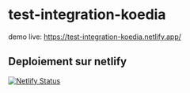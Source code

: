 # test-integration-koedia

demo live: https://test-integration-koedia.netlify.app/

## Deploiement sur netlify

[![Netlify Status](https://api.netlify.com/api/v1/badges/5877439e-8d06-4d38-a728-1d7cd20f95f1/deploy-status)](https://app.netlify.com/sites/test-integration-koedia/deploys)
